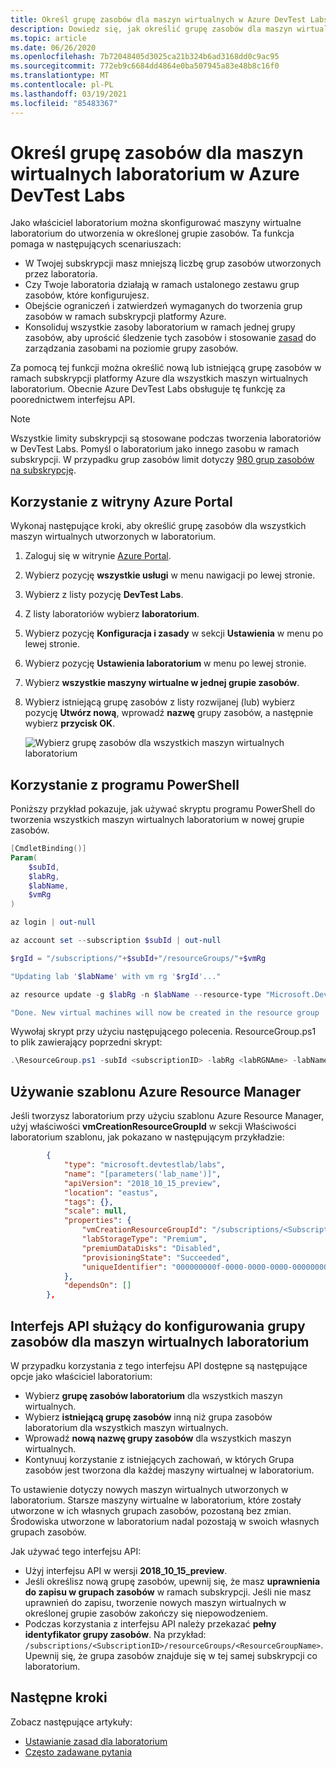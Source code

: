 ```yaml
---
title: Określ grupę zasobów dla maszyn wirtualnych w Azure DevTest Labs | Microsoft Docs
description: Dowiedz się, jak określić grupę zasobów dla maszyn wirtualnych w laboratorium w Azure DevTest Labs.
ms.topic: article
ms.date: 06/26/2020
ms.openlocfilehash: 7b72048405d3025ca21b324b6ad3168dd0c9ac95
ms.sourcegitcommit: 772eb9c6684dd4864e0ba507945a83e48b8c16f0
ms.translationtype: MT
ms.contentlocale: pl-PL
ms.lasthandoff: 03/19/2021
ms.locfileid: "85483367"
---
```

# <a name="specify-a-resource-group-for-lab-virtual-machines-in-azure-devtest-labs"></a>Określ grupę zasobów dla maszyn wirtualnych laboratorium w Azure DevTest Labs

Jako właściciel laboratorium można skonfigurować maszyny wirtualne laboratorium do utworzenia w określonej grupie zasobów. Ta funkcja pomaga w następujących scenariuszach:

- W Twojej subskrypcji masz mniejszą liczbę grup zasobów utworzonych przez laboratoria.
- Czy Twoje laboratoria działają w ramach ustalonego zestawu grup zasobów, które konfigurujesz.
- Obejście ograniczeń i zatwierdzeń wymaganych do tworzenia grup zasobów w ramach subskrypcji platformy Azure.
- Konsoliduj wszystkie zasoby laboratorium w ramach jednej grupy zasobów, aby uprościć śledzenie tych zasobów i stosowanie [zasad](../governance/policy/overview.md) do zarządzania zasobami na poziomie grupy zasobów.

Za pomocą tej funkcji można określić nową lub istniejącą grupę zasobów w ramach subskrypcji platformy Azure dla wszystkich maszyn wirtualnych laboratorium. Obecnie Azure DevTest Labs obsługuje tę funkcję za poorednictwem interfejsu API.

> [!NOTE]
> Wszystkie limity subskrypcji są stosowane podczas tworzenia laboratoriów w DevTest Labs. Pomyśl o laboratorium jako innego zasobu w ramach subskrypcji. W przypadku grup zasobów limit dotyczy [980 grup zasobów na subskrypcję](../azure-resource-manager/management/azure-subscription-service-limits.md#subscription-limits). 

## <a name="use-azure-portal"></a>Korzystanie z witryny Azure Portal
Wykonaj następujące kroki, aby określić grupę zasobów dla wszystkich maszyn wirtualnych utworzonych w laboratorium. 

1. Zaloguj się w witrynie [Azure Portal](https://portal.azure.com).
2. Wybierz pozycję **wszystkie usługi** w menu nawigacji po lewej stronie. 
3. Wybierz z listy pozycję **DevTest Labs**.
4. Z listy laboratoriów wybierz **laboratorium**.  
5. Wybierz pozycję **Konfiguracja i zasady** w sekcji **Ustawienia** w menu po lewej stronie. 
6. Wybierz pozycję **Ustawienia laboratorium** w menu po lewej stronie. 
7. Wybierz **wszystkie maszyny wirtualne w jednej grupie zasobów**. 
8. Wybierz istniejącą grupę zasobów z listy rozwijanej (lub) wybierz pozycję **Utwórz nową**, wprowadź **nazwę** grupy zasobów, a następnie wybierz **przycisk OK**. 

    ![Wybierz grupę zasobów dla wszystkich maszyn wirtualnych laboratorium](./media/resource-group-control/select-resource-group.png)

## <a name="use-powershell"></a>Korzystanie z programu PowerShell 
Poniższy przykład pokazuje, jak używać skryptu programu PowerShell do tworzenia wszystkich maszyn wirtualnych laboratorium w nowej grupie zasobów.

```powershell
[CmdletBinding()]
Param(
    $subId,
    $labRg,
    $labName,
    $vmRg
)

az login | out-null

az account set --subscription $subId | out-null

$rgId = "/subscriptions/"+$subId+"/resourceGroups/"+$vmRg

"Updating lab '$labName' with vm rg '$rgId'..."

az resource update -g $labRg -n $labName --resource-type "Microsoft.DevTestLab/labs" --api-version 2018-10-15-preview --set properties.vmCreationResourceGroupId=$rgId

"Done. New virtual machines will now be created in the resource group '$vmRg'."
```

Wywołaj skrypt przy użyciu następującego polecenia. ResourceGroup.ps1 to plik zawierający poprzedni skrypt:

```powershell
.\ResourceGroup.ps1 -subId <subscriptionID> -labRg <labRGNAme> -labName <LanName> -vmRg <RGName> 
```

## <a name="use-an-azure-resource-manager-template"></a>Używanie szablonu Azure Resource Manager
Jeśli tworzysz laboratorium przy użyciu szablonu Azure Resource Manager, użyj właściwości **vmCreationResourceGroupId** w sekcji Właściwości laboratorium szablonu, jak pokazano w następującym przykładzie:

```json
        {
            "type": "microsoft.devtestlab/labs",
            "name": "[parameters('lab_name')]",
            "apiVersion": "2018_10_15_preview",
            "location": "eastus",
            "tags": {},
            "scale": null,
            "properties": {
                "vmCreationResourceGroupId": "/subscriptions/<SubscriptionID>/resourcegroups/<ResourceGroupName>",
                "labStorageType": "Premium",
                "premiumDataDisks": "Disabled",
                "provisioningState": "Succeeded",
                "uniqueIdentifier": "000000000f-0000-0000-0000-00000000000000"
            },
            "dependsOn": []
        },
```


## <a name="api-to-configure-a-resource-group-for-lab-vms"></a>Interfejs API służący do konfigurowania grupy zasobów dla maszyn wirtualnych laboratorium
W przypadku korzystania z tego interfejsu API dostępne są następujące opcje jako właściciel laboratorium:

- Wybierz **grupę zasobów laboratorium** dla wszystkich maszyn wirtualnych.
- Wybierz **istniejącą grupę zasobów** inną niż grupa zasobów laboratorium dla wszystkich maszyn wirtualnych.
- Wprowadź **nową nazwę grupy zasobów** dla wszystkich maszyn wirtualnych.
- Kontynuuj korzystanie z istniejących zachowań, w których Grupa zasobów jest tworzona dla każdej maszyny wirtualnej w laboratorium.
 
To ustawienie dotyczy nowych maszyn wirtualnych utworzonych w laboratorium. Starsze maszyny wirtualne w laboratorium, które zostały utworzone w ich własnych grupach zasobów, pozostaną bez zmian. Środowiska utworzone w laboratorium nadal pozostają w swoich własnych grupach zasobów.

Jak używać tego interfejsu API:
- Użyj interfejsu API w wersji **2018_10_15_preview**.
- Jeśli określisz nową grupę zasobów, upewnij się, że masz **uprawnienia do zapisu w grupach zasobów** w ramach subskrypcji. Jeśli nie masz uprawnień do zapisu, tworzenie nowych maszyn wirtualnych w określonej grupie zasobów zakończy się niepowodzeniem.
- Podczas korzystania z interfejsu API należy przekazać **pełny identyfikator grupy zasobów**. Na przykład: `/subscriptions/<SubscriptionID>/resourceGroups/<ResourceGroupName>`. Upewnij się, że grupa zasobów znajduje się w tej samej subskrypcji co laboratorium. 


## <a name="next-steps"></a>Następne kroki
Zobacz następujące artykuły: 

- [Ustawianie zasad dla laboratorium](devtest-lab-set-lab-policy.md)
- [Często zadawane pytania](devtest-lab-faq.md)
